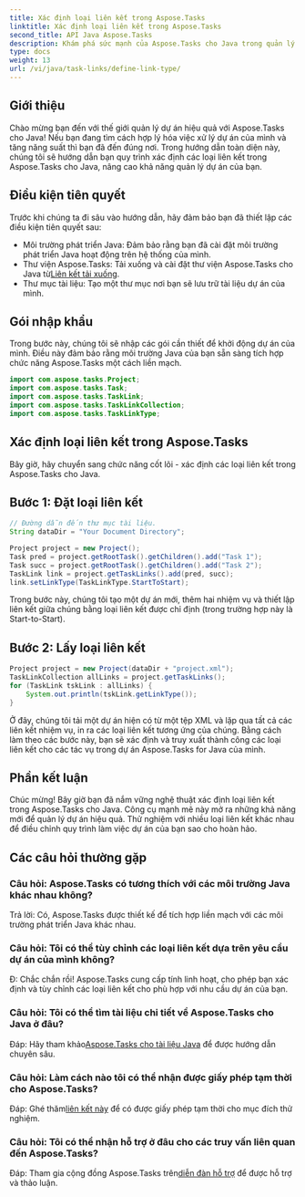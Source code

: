 ```yaml
---
title: Xác định loại liên kết trong Aspose.Tasks
linktitle: Xác định loại liên kết trong Aspose.Tasks
second_title: API Java Aspose.Tasks
description: Khám phá sức mạnh của Aspose.Tasks cho Java trong quản lý dự án. Dễ dàng xác định và tùy chỉnh các loại liên kết bằng hướng dẫn từng bước của chúng tôi.
type: docs
weight: 13
url: /vi/java/task-links/define-link-type/
---
```

## Giới thiệu
Chào mừng bạn đến với thế giới quản lý dự án hiệu quả với Aspose.Tasks cho Java! Nếu bạn đang tìm cách hợp lý hóa việc xử lý dự án của mình và tăng năng suất thì bạn đã đến đúng nơi. Trong hướng dẫn toàn diện này, chúng tôi sẽ hướng dẫn bạn quy trình xác định các loại liên kết trong Aspose.Tasks cho Java, nâng cao khả năng quản lý dự án của bạn.
## Điều kiện tiên quyết
Trước khi chúng ta đi sâu vào hướng dẫn, hãy đảm bảo bạn đã thiết lập các điều kiện tiên quyết sau:
- Môi trường phát triển Java: Đảm bảo rằng bạn đã cài đặt môi trường phát triển Java hoạt động trên hệ thống của mình.
-  Thư viện Aspose.Tasks: Tải xuống và cài đặt thư viện Aspose.Tasks cho Java từ[Liên kết tải xuống](https://releases.aspose.com/tasks/java/).
- Thư mục tài liệu: Tạo một thư mục nơi bạn sẽ lưu trữ tài liệu dự án của mình.
## Gói nhập khẩu
Trong bước này, chúng tôi sẽ nhập các gói cần thiết để khởi động dự án của mình. Điều này đảm bảo rằng môi trường Java của bạn sẵn sàng tích hợp chức năng Aspose.Tasks một cách liền mạch.
```java
import com.aspose.tasks.Project;
import com.aspose.tasks.Task;
import com.aspose.tasks.TaskLink;
import com.aspose.tasks.TaskLinkCollection;
import com.aspose.tasks.TaskLinkType;
```
## Xác định loại liên kết trong Aspose.Tasks
Bây giờ, hãy chuyển sang chức năng cốt lõi - xác định các loại liên kết trong Aspose.Tasks cho Java.
## Bước 1: Đặt loại liên kết
```java
// Đường dẫn đến thư mục tài liệu.
String dataDir = "Your Document Directory";

Project project = new Project();
Task pred = project.getRootTask().getChildren().add("Task 1");
Task succ = project.getRootTask().getChildren().add("Task 2");
TaskLink link = project.getTaskLinks().add(pred, succ);
link.setLinkType(TaskLinkType.StartToStart);
```
Trong bước này, chúng tôi tạo một dự án mới, thêm hai nhiệm vụ và thiết lập liên kết giữa chúng bằng loại liên kết được chỉ định (trong trường hợp này là Start-to-Start).
## Bước 2: Lấy loại liên kết
```java
Project project = new Project(dataDir + "project.xml");
TaskLinkCollection allLinks = project.getTaskLinks();
for (TaskLink tskLink : allLinks) {
    System.out.println(tskLink.getLinkType());
}
```
Ở đây, chúng tôi tải một dự án hiện có từ một tệp XML và lặp qua tất cả các liên kết nhiệm vụ, in ra các loại liên kết tương ứng của chúng.
Bằng cách làm theo các bước này, bạn sẽ xác định và truy xuất thành công các loại liên kết cho các tác vụ trong dự án Aspose.Tasks for Java của mình.
## Phần kết luận
Chúc mừng! Bây giờ bạn đã nắm vững nghệ thuật xác định loại liên kết trong Aspose.Tasks cho Java. Công cụ mạnh mẽ này mở ra những khả năng mới để quản lý dự án hiệu quả. Thử nghiệm với nhiều loại liên kết khác nhau để điều chỉnh quy trình làm việc dự án của bạn sao cho hoàn hảo.
## Các câu hỏi thường gặp
### Câu hỏi: Aspose.Tasks có tương thích với các môi trường Java khác nhau không?
Trả lời: Có, Aspose.Tasks được thiết kế để tích hợp liền mạch với các môi trường phát triển Java khác nhau.
### Câu hỏi: Tôi có thể tùy chỉnh các loại liên kết dựa trên yêu cầu dự án của mình không?
Đ: Chắc chắn rồi! Aspose.Tasks cung cấp tính linh hoạt, cho phép bạn xác định và tùy chỉnh các loại liên kết cho phù hợp với nhu cầu dự án của bạn.
### Câu hỏi: Tôi có thể tìm tài liệu chi tiết về Aspose.Tasks cho Java ở đâu?
 Đáp: Hãy tham khảo[Aspose.Tasks cho tài liệu Java](https://reference.aspose.com/tasks/java/) để được hướng dẫn chuyên sâu.
### Câu hỏi: Làm cách nào tôi có thể nhận được giấy phép tạm thời cho Aspose.Tasks?
 Đáp: Ghé thăm[liên kết này](https://purchase.aspose.com/temporary-license/) để có được giấy phép tạm thời cho mục đích thử nghiệm.
### Câu hỏi: Tôi có thể nhận hỗ trợ ở đâu cho các truy vấn liên quan đến Aspose.Tasks?
 Đáp: Tham gia cộng đồng Aspose.Tasks trên[diễn đàn hỗ trợ](https://forum.aspose.com/c/tasks/15) để được hỗ trợ và thảo luận.